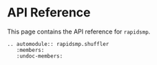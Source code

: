 # API Reference

This page contains the API reference for ``rapidsmp``.

```{eval-rst}
.. automodule:: rapidsmp.shuffler
   :members:
   :undoc-members:
```
